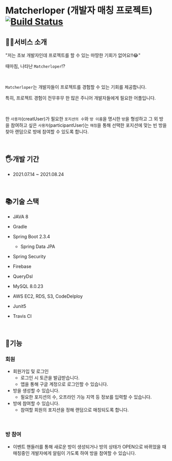 # Matcherloper (개발자 매칭 프로젝트) [![Build Status](https://app.travis-ci.com/MatcherLoper/MatcherLoper_Server.svg?token=hyUJYqs7AAdXxo2iuzQs&branch=develop)](https://app.travis-ci.com/MatcherLoper/MatcherLoper_Server)

## 🤷‍♂️서비스 소개

"저는 초보 개발자인데 프로젝트를 할 수 있는 마땅한 기회가 없어요!!😂"

때마침, 나타난 `Matcherloper`⁉

</br >

`Matcherloper`는 개발자들이 프로젝트를 경험할 수 있는 기회를 제공합니다.

특히, 프로젝트 경험이 전무후무 한 많은 주니어 개발자들에게 필요한 어플입니다.

</br >

한 `사용자`(creatUser)가 필요한 `포지션의 수`와 `방 이름`을 명시한 `방`을 형성하고 그 외 방을 참여하고 싶은 `사용자`(participantUser)는 `매칭`을 통해 선택한 포지션에 맞는 빈 방을 찾아 랜덤으로 방에 참여할 수 있도록 합니다.

</br >

## 🖐개발 기간

- 2021.07.14 ~ 2021.08.24

</br >

## 📚기술 스택

- JAVA 8
- Gradle
- Spring Boot 2.3.4
  - Spring Data JPA
- Spring Security
- Firebase
- QueryDsl
- MySQL 8.0.23
- AWS EC2, RDS, S3, CodeDelploy
- Junit5

- Travis CI

</br >

## 🍻기능

### 회원

- 회원가입 및 로그인
  - 로그인 시 토큰을  발급받습니다.
  - 앱을 통해 구글 계정으로 로그인할 수 있습니다.
- 방을 생성할 수 있습니다.
  - 필요한 포지션의 수, 오프라인 가능 지역 등 정보를 입력할 수 있습니다.
- 방에 참여할 수 있습니다.
  - 참여할 회원의 포지션을 정해 랜덤으로 매칭되도록 합니다.

</br >

### 방 참여

- 이벤트 핸들러를 통해 새로운 방이 생성되거나 방의 상태가 OPEN으로 바뀌었을 때 매칭중인 개발자에게 알림이 가도록 하여 방을 참여할 수 있습니다.

